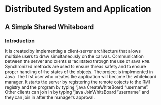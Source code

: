# Distributed System and Application
## A Simple Shared Whiteboard
### Introduction
It is created by implementing a client-server architecture that allows
multiple users to draw simultaneously on the canvas. Communication between the
server and clients is facilitated through the use of Java RMI. Synchronized methods are
used to ensure thread safety and to ensure proper handling of the states of the objects.
The project is implemented in Java. The first user who creates the application will become
the whiteboard manager. It starts the server by registering the remote objects to the RMI
registry and the program by typing “java CreateWhiteBoard <serverIPAddress>
<serverPort> “username”. Other clients can join in by typing “java JoinWhiteBoard
<serverIPAddress> <serverPort> “username” and they can join in after the manager’s
approval.

